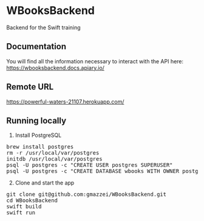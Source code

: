 # WBooksBackend
Backend for the Swift training

## Documentation
You will find all the information necessary to interact with the API here: https://wbooksbackend.docs.apiary.io/

## Remote URL

https://powerful-waters-21107.herokuapp.com/

## Running locally

1) Install PostgreSQL
<pre>
brew install postgres
rm -r /usr/local/var/postgres
initdb /usr/local/var/postgres
psql -U postgres -c "CREATE USER postgres SUPERUSER"
psql -U postgres -c "CREATE DATABASE wbooks WITH OWNER postgres"
</pre>

2) Clone and start the app
<pre>
git clone git@github.com:gmazzei/WBooksBackend.git
cd WBooksBackend
swift build
swift run
</pre>

